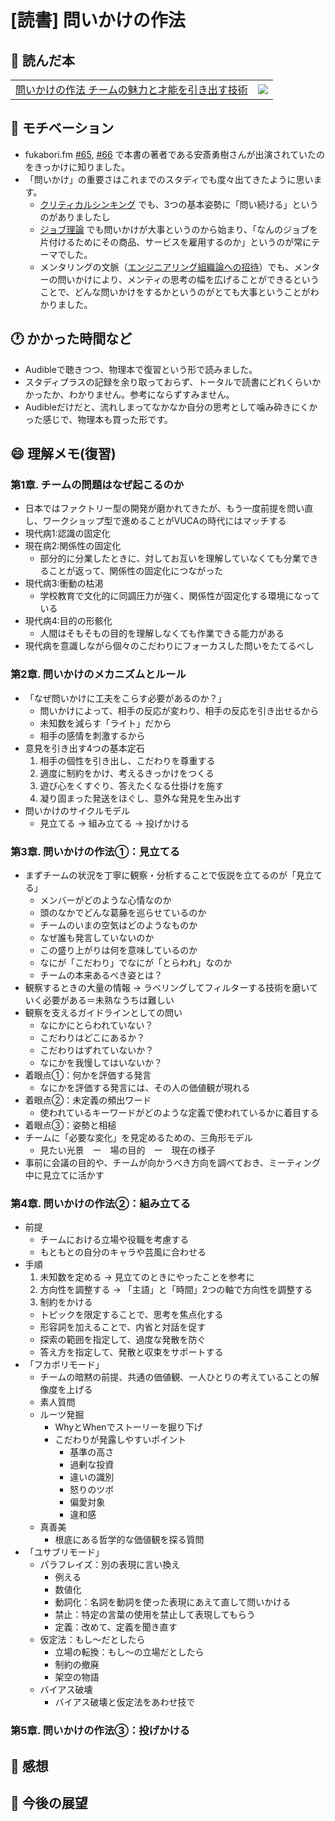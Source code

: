 # [読書] 問いかけの作法


## :closed_book: 読んだ本

|||
|:--|:-:|
|[問いかけの作法 チームの魅力と才能を引き出す技術](https://question.mimiguri.co.jp/)| ![](https://question.mimiguri.co.jp/assets/images/img_cover_toikake.png)|

## :muscle: モチベーション

* fukabori.fm [#65](https://fukabori.fm/episode/65), [#66](https://fukabori.fm/episode/66) で本書の著者である安斎勇樹さんが出演されていたのをきっかけに知りました。
* 「問いかけ」の重要さはこれまでのスタディでも度々出てきたように思います。
  * [クリティカルシンキング](https://ngwork0301.github.io/2022/mba_critical_thinking/) でも、3つの基本姿勢に「問い続ける」というのがありましたし
  * [ジョブ理論](https://ngwork0301.github.io/2022/jobs_to_be_Done_jobs_theory/) でも問いかけが大事というのから始まり、「なんのジョブを片付けるためにその商品、サービスを雇用するのか」というのが常にテーマでした。
  * メンタリングの文脈（[エンジニアリング組織論への招待](https://ngwork0301.github.io/2021/invitation-to-engineering-organization-theory/)）でも、メンターの問いかけにより、メンティの思考の幅を広げることができるということで、どんな問いかけをするかというのがとても大事ということがわかりました。

## :clock1: かかった時間など

* Audibleで聴きつつ、物理本で復習という形で読みました。
* スタディプラスの記録を余り取っておらず、トータルで読書にどれくらいかかったか、わかりません。参考にならずすみません。
* Audibleだけだと、流れしまってなかなか自分の思考として噛み砕きにくかった感じで、物理本も買った形です。

## :smile: 理解メモ(復習)

### 第1章. チームの問題はなぜ起こるのか

* 日本ではファクトリー型の開発が磨かれてきたが、もう一度前提を問い直し、ワークショップ型で進めることがVUCAの時代にはマッチする
* 現代病1:認識の固定化
* 現在病2:関係性の固定化
  * 部分的に分業したときに、対してお互いを理解していなくても分業できることが返って、関係性の固定化につながった
* 現代病3:衝動の枯渇
  * 学校教育で文化的に同調圧力が強く、関係性が固定化する環境になっている
* 現代病4:目的の形骸化
  * 人間はそもそもの目的を理解しなくても作業できる能力がある
* 現代病を意識しながら個々のこだわりにフォーカスした問いをたてるべし

### 第2章. 問いかけのメカニズムとルール

* 「なぜ問いかけに工夫をこらす必要があるのか？」
  * 問いかけによって、相手の反応が変わり、相手の反応を引き出せるから
  * 未知数を減らす「ライト」だから
  * 相手の感情を刺激するから
* 意見を引き出す4つの基本定石
  1. 相手の個性を引き出し、こだわりを尊重する
  2. 適度に制約をかけ、考えるきっかけをつくる
  3. 遊び心をくすぐり、答えたくなる仕掛けを施す
  4. 凝り固まった発送をほぐし、意外な発見を生み出す
* 問いかけのサイクルモデル
  * 見立てる → 組み立てる → 投げかける

### 第3章. 問いかけの作法①：見立てる

* まずチームの状況を丁寧に観察・分析することで仮説を立てるのが「見立てる」
  * メンバーがどのような心情なのか
  * 頭のなかでどんな葛藤を巡らせているのか
  * チームのいまの空気はどのようなものか
  * なぜ誰も発言していないのか
  * この盛り上がりは何を意味しているのか
  * なにが「こだわり」でなにが「とらわれ」なのか
  * チームの本来あるべき姿とは？
* 観察するときの大量の情報 → ラベリングしてフィルターする技術を磨いていく必要がある＝未熟なうちは難しい
* 観察を支えるガイドラインとしての問い
  * なにかにとらわれていない？
  * こだわりはどこにあるか？
  * こだわりはずれていないか？
  * なにかを我慢してはいないか？
* 着眼点①：何かを評価する発言
  * なにかを評価する発言には、その人の価値観が現れる
* 着眼点②：未定義の頻出ワード
  * 使われているキーワードがどのような定義で使われているかに着目する
* 着眼点③：姿勢と相槌
* チームに「必要な変化」を見定めるための、三角形モデル
  * 見たい光景　ー　場の目的　ー　現在の様子
* 事前に会議の目的や、チームが向かうべき方向を調べておき、ミーティング中に見立てに活かす


### 第4章. 問いかけの作法②：組み立てる

* 前提
  * チームにおける立場や役職を考慮する
  * もともとの自分のキャラや芸風に合わせる
* 手順
  1. 未知数を定める → 見立てのときにやったことを参考に
  2. 方向性を調整する → 「主語」と「時間」2つの軸で方向性を調整する
  3. 制約をかける
    * トピックを限定することで、思考を焦点化する
    * 形容詞を加えることで、内省と対話を促す
    * 探索の範囲を指定して、過度な発散を防ぐ
    * 答え方を指定して、発散と収束をサポートする
* 「フカボリモード」
  * チームの暗黙の前提、共通の価値観、一人ひとりの考えていることの解像度を上げる
  * 素人質問
  * ルーツ発掘
    * WhyとWhenでストーリーを掘り下げ
    * こだわりが発露しやすいポイント
      * 基準の高さ
      * 過剰な投資
      * 違いの識別
      * 怒りのツボ
      * 偏愛対象
      * 違和感
  * 真善美
    * 根底にある哲学的な価値観を探る質問
* 「ユサブリモード」
  * パラフレイズ：別の表現に言い換え
    * 例える
    * 数値化
    * 動詞化：名詞を動詞を使った表現にあえて直して問いかける
    * 禁止：特定の言葉の使用を禁止して表現してもらう
    * 定義：改めて、定義を聞き直す
  * 仮定法：もし〜だとしたら
    * 立場の転換：もし〜の立場だとしたら
    * 制約の撤廃
    * 架空の物語
  * バイアス破壊
    * バイアス破壊と仮定法をあわせ技で




### 第5章. 問いかけの作法③：投げかける


## :tada: 感想


## :telescope: 今後の展望
